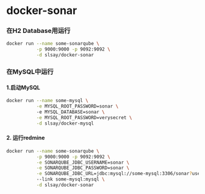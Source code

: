 # docker-sonar

### 在H2 Database用运行 
```sh
docker run --name some-sonarqube \
           -p 9000:9000 -p 9092:9092 \
           -d slsay/docker-sonar
```

### 在MySQL中运行
#### 1.启动MySQL
```sh
docker run --name some-mysql \
           -e MYSQL_ROOT_PASSWORD=sonar \ 
           -e MYSQL_DATABASE=sonar \
           -e MYSQL_ROOT_PASSWORD=verysecret \
           -d slsay/docker-mysql
```
#### 2. 运行redmine
```sh
docker run --name some-sonarqube \
           -p 9000:9000 -p 9092:9092 \
           -e SONARQUBE_JDBC_USERNAME=sonar \
           -e SONARQUBE_JDBC_PASSWORD=sonar \
           -e SONARQUBE_JDBC_URL=jdbc:mysql://some-mysql:3306/sonar?useUnicode=true&characterEncoding=utf8 \
           --link some-mysql:mysql \
           -d slsay/docker-sonar
```
